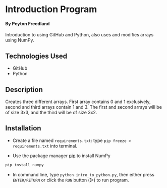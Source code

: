 # Introduction Program
#### By Peyton Freedland
Introduction to using GitHub and Python, also uses and modifies arrays using NumPy.

## Technologies Used
- GitHub
- Python

## Description
Creates three different arrays. First array contains 0 and 1 exclusively, second and third arrays contain 1 and 3. The first and second arrays will be of size 3x3, and the third will be of size 3x2.

## Installation
- Create a file named `requirements.txt`: type `pip freeze > requirements.txt` into terminal.

- Use the package manager [pip](https://pip.pypa.io/en/stable/) to install NumPy
```bash
pip install numpy
```

- In command line, type `python intro_to_python.py`, then either press `ENTER/RETURN` or click the `RUN` button (▷) to run program.